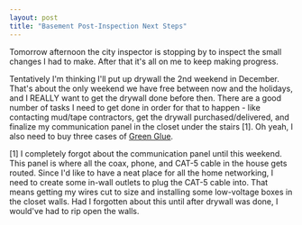 ```yaml
---
layout: post
title: "Basement Post-Inspection Next Steps"
---
```


<p>Tomorrow afternoon the city inspector is stopping by to inspect the small changes I had to make.  After that it's all on me to keep making progress.</p>
  
<p>Tentatively I'm thinking I'll put up drywall the 2nd weekend in December.  That's about the only weekend we have free between now and the holidays, and I REALLY want to get the drywall done before then.  There are a good number of tasks I need to get done in order for that to happen - like contacting mud/tape contractors, get the drywall purchased/delivered, and finalize my communication panel in the closet under the stairs [1].  Oh yeah, I also need to buy three cases of <a href="http://www.greengluecompany.com" target="_blank">Green Glue</a>.</p>
<p>[1] I completely forgot about the communication panel until this weekend.  This panel is where all the coax, phone, and CAT-5 cable in the house gets routed.  Since I'd like to have a neat place for all the home networking, I need to create some in-wall outlets to plug the CAT-5 cable into.  That means getting my wires cut to size and installing some low-voltage boxes in the closet walls.  Had I forgotten about this until after drywall was done, I would've had to rip open the walls.  </p>
 
